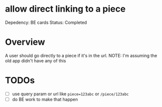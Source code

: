 # allow direct linking to a piece

Depedency: BE cards
Status: Completed

# Overview

A user should go directly to a piece if it's in the url. NOTE: I'm assuming the old app didn't have any of this

# TODOs

- [ ]  use query param or url like `piece=123abc` or `/piece/123abc`
- [ ]  do BE work to make that happen